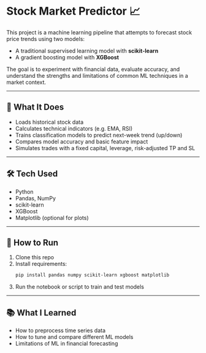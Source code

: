 # Stock Market Predictor 📈

This project is a machine learning pipeline that attempts to forecast stock price trends using two models:

- A traditional supervised learning model with **scikit-learn**
- A gradient boosting model with **XGBoost**

The goal is to experiment with financial data, evaluate accuracy, and understand the strengths and limitations of common ML techniques in a market context.

---

## 🧠 What It Does

- Loads historical stock data
- Calculates technical indicators (e.g. EMA, RSI)
- Trains classification models to predict next-week trend (up/down)
- Compares model accuracy and basic feature impact
- Simulates trades with a fixed capital, leverage, risk-adjusted TP and SL

---

## 🛠️ Tech Used

- Python  
- Pandas, NumPy  
- scikit-learn  
- XGBoost  
- Matplotlib (optional for plots)

---

## 🚀 How to Run

1. Clone this repo  
2. Install requirements:  
   ```bash
   pip install pandas numpy scikit-learn xgboost matplotlib
   ```
3. Run the notebook or script to train and test models

---

## 📚 What I Learned

- How to preprocess time series data  
- How to tune and compare different ML models  
- Limitations of ML in financial forecasting
